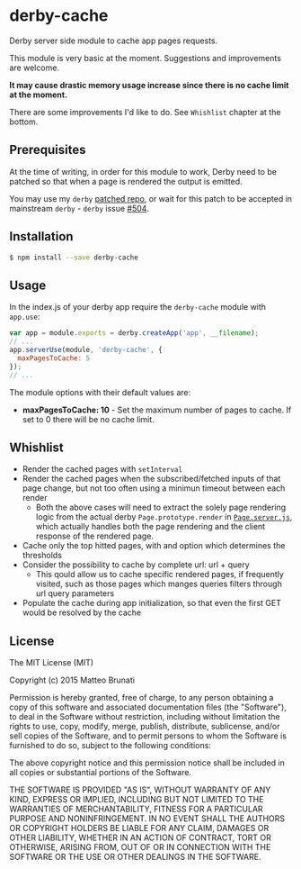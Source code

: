 # derby-cache
Derby server side module to cache app pages requests.

This module is very basic at the moment.
Suggestions and improvements are welcome.

**It may cause drastic memory usage increase since there is no cache limit at the
moment.**

There are some improvements I'd like to do.
See `Whishlist` chapter at the bottom.


## Prerequisites

At the time of writing, in order for this module to work, Derby need to be
patched so that when a page is rendered the output is emitted.

You may use my `derby`
[patched repo](https://github.com/mattbrun/derby/tree/renderEmit),
or wait for this patch to be accepted in mainstream `derby` - `derby` issue
[#504](https://github.com/derbyjs/derby/pull/504).


## Installation

```bash
$ npm install --save derby-cache
```


## Usage

In the index.js of your derby app require the `derby-cache` module with
`app.use`:
```js
var app = module.exports = derby.createApp('app', __filename);
// ...
app.serverUse(module, 'derby-cache', {
  maxPagesToCache: 5
});
// ...
```

The module options with their default values are:
- **maxPagesToCache: 10** - Set the maximum number of pages to
cache. If set to 0 there will be no cache limit.


## Whishlist

- Render the cached pages with `setInterval`
- Render the cached pages when the subscribed/fetched inputs of that
page change, but not too often using a minimun timeout between each render
  - Both the above cases will need to extract the solely page rendering logic
  from the actual derby `Page.prototype.render` in
  [`Page.server.js`](https://github.com/derbyjs/derby/blob/master/lib/Page.server.js#L5),
  which actually handles both the page rendering and the client response of the
  rendered page.
- Cache only the top hitted pages, with and option which determines the
thresholds
- Consider the possibility to cache by complete url: url + query
  - This qould allow us to cache specific rendered pages, if frequently visited,
  such as those pages which manges queries filters through url query parameters
- Populate the cache during app initialization, so that even the first GET would
be resolved by the cache


## License

The MIT License (MIT)

Copyright (c) 2015 Matteo Brunati

Permission is hereby granted, free of charge, to any person obtaining a copy
of this software and associated documentation files (the "Software"), to deal
in the Software without restriction, including without limitation the rights
to use, copy, modify, merge, publish, distribute, sublicense, and/or sell
copies of the Software, and to permit persons to whom the Software is
furnished to do so, subject to the following conditions:

The above copyright notice and this permission notice shall be included in all
copies or substantial portions of the Software.

THE SOFTWARE IS PROVIDED "AS IS", WITHOUT WARRANTY OF ANY KIND, EXPRESS OR
IMPLIED, INCLUDING BUT NOT LIMITED TO THE WARRANTIES OF MERCHANTABILITY,
FITNESS FOR A PARTICULAR PURPOSE AND NONINFRINGEMENT. IN NO EVENT SHALL THE
AUTHORS OR COPYRIGHT HOLDERS BE LIABLE FOR ANY CLAIM, DAMAGES OR OTHER
LIABILITY, WHETHER IN AN ACTION OF CONTRACT, TORT OR OTHERWISE, ARISING FROM,
OUT OF OR IN CONNECTION WITH THE SOFTWARE OR THE USE OR OTHER DEALINGS IN THE
SOFTWARE.
